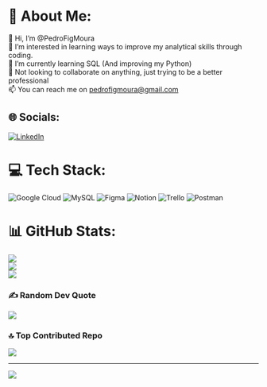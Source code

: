 # 💫 About Me:
👋 Hi, I’m @PedroFigMoura<br>👀 I’m interested in learning ways to improve my analytical skills through coding.<br>🌱 I’m currently learning SQL (And improving my Python)<br>💞️ Not looking to collaborate on anything, just trying to be a better professional<br>📫 You can reach me on pedrofigmoura@gmail.com


## 🌐 Socials:
[![LinkedIn](https://img.shields.io/badge/LinkedIn-%230077B5.svg?logo=linkedin&logoColor=white)](https://linkedin.com/in/pedro-figueiredo-de-moura) 

# 💻 Tech Stack:
![Google Cloud](https://img.shields.io/badge/Google%20Cloud-%234285F4.svg?style=flat&logo=google-cloud&logoColor=white) ![MySQL](https://img.shields.io/badge/mysql-%2300f.svg?style=flat&logo=mysql&logoColor=white) 	![Figma](https://img.shields.io/badge/figma-%23F24E1E.svg?style=flat&logo=figma&logoColor=white) ![Notion](https://img.shields.io/badge/Notion-%23000000.svg?style=flat&logo=notion&logoColor=white) ![Trello](https://img.shields.io/badge/Trello-%23026AA7.svg?style=flat&logo=Trello&logoColor=white) ![Postman](https://img.shields.io/badge/Postman-FF6C37?style=flat&logo=postman&logoColor=white)
# 📊 GitHub Stats:
![](https://github-readme-stats.vercel.app/api?username=PedroFigMoura&theme=radical&hide_border=true&include_all_commits=true&count_private=true)<br/>
![](https://github-readme-streak-stats.herokuapp.com/?user=PedroFigMoura&theme=radical&hide_border=true)<br/>
![](https://github-readme-stats.vercel.app/api/top-langs/?username=PedroFigMoura&theme=radical&hide_border=true&include_all_commits=true&count_private=true&layout=compact)

### ✍️ Random Dev Quote
![](https://quotes-github-readme.vercel.app/api?type=vetical&theme=radical)

### 🔝 Top Contributed Repo
![](https://github-contributor-stats.vercel.app/api?username=PedroFigMoura&limit=5&theme=radical&combine_all_yearly_contributions=true)

---
[![](https://visitcount.itsvg.in/api?id=PedroFigMoura&icon=0&color=5)](https://visitcount.itsvg.in)

<!-- Proudly created with GPRM ( https://gprm.itsvg.in ) -->
